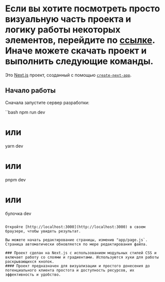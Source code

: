 # Если вы хотите посмотреть просто визуальную часть проекта и логику работы некоторых элементов, перейдите по [ссылке](https://cron-three-chi.vercel.app/). Иначе можете скачать проект и выполнить следующие команды.

Это [Next.js](https://nextjs.org/) проект, созданный с помощью [`create-next-app`](https://github.com/vercel/next.js/tree/canary/packages/create-next-app).

## Начало работы

Сначала запустите сервер разработки:

``bash
npm run dev
# или
yarn dev
# или
pnpm dev
# или
булочка dev
```

Откройте [http://localhost:3000](http://localhost:3000) в своем браузере, чтобы увидеть результат.

Вы можете начать редактирование страницы, изменив "app/page.js`. Страница автоматически обновляется по мере редактирования файла.

### Проект сделан на Next.js с использованием модульных стилей CSS и включает работу со слоями и градиентами. Используются хуки для работы раскрывающихся кнопок.
#### Проект предназначен для визуализации и простого донесения до потенциального клиента простота и доступность ресурсов, их эффективность и удобство. 
